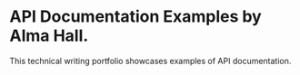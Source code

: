 # **API Documentation Examples by Alma Hall.**

<p>
This technical writing portfolio showcases examples of API documentation.
</p>
